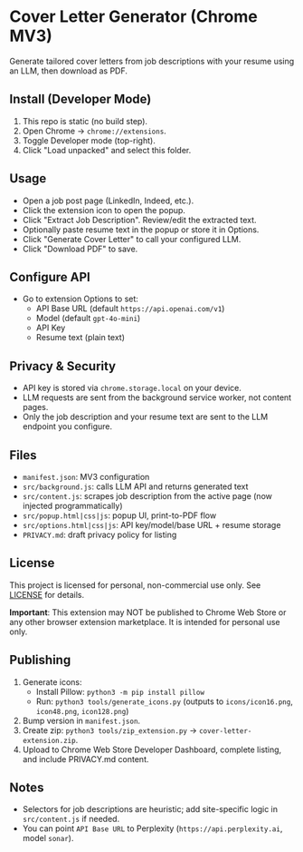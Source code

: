 # Cover Letter Generator (Chrome MV3)

Generate tailored cover letters from job descriptions with your resume using an LLM, then download as PDF.

## Install (Developer Mode)
1. This repo is static (no build step).
2. Open Chrome → `chrome://extensions`.
3. Toggle Developer mode (top-right).
4. Click "Load unpacked" and select this folder.

## Usage
- Open a job post page (LinkedIn, Indeed, etc.).
- Click the extension icon to open the popup.
- Click "Extract Job Description". Review/edit the extracted text.
- Optionally paste resume text in the popup or store it in Options.
- Click "Generate Cover Letter" to call your configured LLM.
- Click "Download PDF" to save.

## Configure API
- Go to extension Options to set:
  - API Base URL (default `https://api.openai.com/v1`)
  - Model (default `gpt-4o-mini`)
  - API Key
  - Resume text (plain text)

## Privacy & Security
- API key is stored via `chrome.storage.local` on your device.
- LLM requests are sent from the background service worker, not content pages.
- Only the job description and your resume text are sent to the LLM endpoint you configure.

## Files
- `manifest.json`: MV3 configuration
- `src/background.js`: calls LLM API and returns generated text
- `src/content.js`: scrapes job description from the active page (now injected programmatically)
- `src/popup.html|css|js`: popup UI, print-to-PDF flow
- `src/options.html|css|js`: API key/model/base URL + resume storage
- `PRIVACY.md`: draft privacy policy for listing

## License
This project is licensed for personal, non-commercial use only. See [LICENSE](LICENSE) for details.

**Important**: This extension may NOT be published to Chrome Web Store or any other browser extension marketplace. It is intended for personal use only.

## Publishing
1. Generate icons:
   - Install Pillow: `python3 -m pip install pillow`
   - Run: `python3 tools/generate_icons.py` (outputs to `icons/icon16.png`, `icon48.png`, `icon128.png`)
2. Bump version in `manifest.json`.
3. Create zip: `python3 tools/zip_extension.py` → `cover-letter-extension.zip`.
4. Upload to Chrome Web Store Developer Dashboard, complete listing, and include PRIVACY.md content.

## Notes
- Selectors for job descriptions are heuristic; add site-specific logic in `src/content.js` if needed.
- You can point `API Base URL` to Perplexity (`https://api.perplexity.ai`, model `sonar`).
